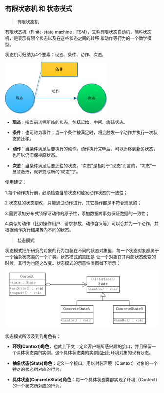 ## 有限状态机 和 状态模式


> **有限状态机**

有限状态机（Finite-state machine，FSM），又称有限状态自动机，简称状态机，是表示有限个状态以及在这些状态之间的转移
和动作等行为的一个数学模型。

状态机可归纳为4个要素：现态、条件、动作、次态。

![结构图](./doc/640.png)

- **现态**：指当前流程所处的状态，包括起始、中间、终结状态。

- **条件**：也可称为事件；当一个条件被满足时，将会触发一个动作并执行一次状态的迁移。

- **动作**：当条件满足后要执行的动作。动作执行完毕后，可以迁移到新的状态，也可以仍旧保持原状态。

- **次态**：当条件满足后要迁往的状态。“次态”是相对于“现态”而言的，“次态”一旦被激活，就转变成新的“现态”了。


使用建议：

1.每个动作执行前，必须检查当前状态和触发动作状态的一致性；

2.状态机的状态更改，只能通过动作进行，其它操作都是不符合规范的；

3.需要添加分布式锁保证动作的原子性，添加数据库事务保证数据的一致性；

4.类似的动作（比如操作用户、请求参数、动作含义等）可以合并为一个动作，并根据动作执行结果转向不同的状态。


> **状态模式**

状态模式把所研究的对象的行为包装在不同的状态对象里，每一个状态对象都属于一个抽象状态类的一个子类。状态模式的意图是
让一个对象在其内部状态改变的时候，其行为也随之改变。状态模式的示意性类图如下所示：

![结构图](./doc/structure.png)

状态模式所涉及到的角色有：

- **环境(Context)角色**，也成上下文：定义客户端所感兴趣的接口，并且保留一个具体状态类的实例。这个具体状态类的实例给出此环境对象的现有状态。

- **抽象状态(State)角色**：定义一个接口，用以封装环境（Context）对象的一个特定的状态所对应的行为。

- **具体状态(ConcreteState)角色**：每一个具体状态类都实现了环境（Context）的一个状态所对应的行为。





